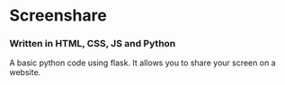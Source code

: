 # Screenshare
### Written in HTML, CSS, JS and Python

A basic python code using flask. It allows you to share your screen on a website.
